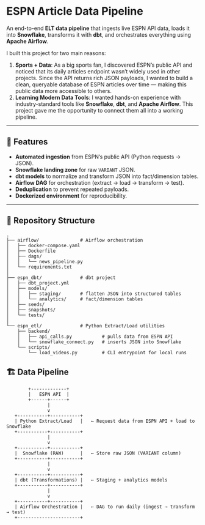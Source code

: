 # ESPN Article Data Pipeline

An end-to-end **ELT data pipeline** that ingests live ESPN API data, loads it into **Snowflake**, transforms it with **dbt**, and orchestrates everything using **Apache Airflow**.

I built this project for two main reasons:
1. **Sports + Data**: As a big sports fan, I discovered ESPN’s public API and noticed that its daily articles endpoint wasn’t widely used in other projects. Since the API returns rich JSON payloads, I wanted to build a clean, queryable database of ESPN articles over time — making this public data more accessible to others.
2. **Learning Modern Data Tools**: I wanted hands-on experience with industry-standard tools like **Snowflake**, **dbt**, and **Apache Airflow**. This project gave me the opportunity to connect them all into a working pipeline.

---

## 🚀 Features
- **Automated ingestion** from ESPN’s public API (Python requests → JSON).
- **Snowflake landing zone** for raw `VARIANT` JSON.
- **dbt models** to normalize and transform JSON into fact/dimension tables.
- **Airflow DAG** for orchestration (extract → load → transform → test).
- **Deduplication** to prevent repeated payloads.
- **Dockerized environment** for reproducibility.

---

## 📂 Repository Structure
```text
.
├── airflow/               # Airflow orchestration
│   ├── docker-compose.yaml
│   ├── Dockerfile
│   ├── dags/
│   │   └── news_pipeline.py
│   └── requirements.txt
│
├── espn_dbt/              # dbt project
│   ├── dbt_project.yml
│   ├── models/
│   │   ├── staging/       # flatten JSON into structured tables
│   │   └── analytics/     # fact/dimension tables
│   ├── seeds/
│   ├── snapshots/
│   └── tests/
│
└── espn_etl/              # Python Extract/Load utilities
    ├── backend/
    │   ├── api_calls.py           # pulls data from ESPN API
    │   └── snowflake_connect.py   # inserts JSON into Snowflake
    └── scripts/
        └── load_videos.py         # CLI entrypoint for local runs

```
## 🏗 Data Pipeline
```
        +-------------+
        |   ESPN API  |
        +------+------+
               |
               v
   +-----------+-----------+
   | Python Extract/Load   |   ← Request data from ESPN API + load to Snowflake
   +-----------+-----------+
               |
               v
   +-----------+-----------+
   |  Snowflake (RAW)      |   ← Store raw JSON (VARIANT column)
   +-----------+-----------+
               |
               v
   +-----------+-----------+
   | dbt (Transformations) |   ← Staging + analytics models
   +-----------+-----------+
               |
               v
   +-----------+-----------+
   | Airflow Orchestration |   ← DAG to run daily (ingest → transform → test)
   +-----------------------+
```
